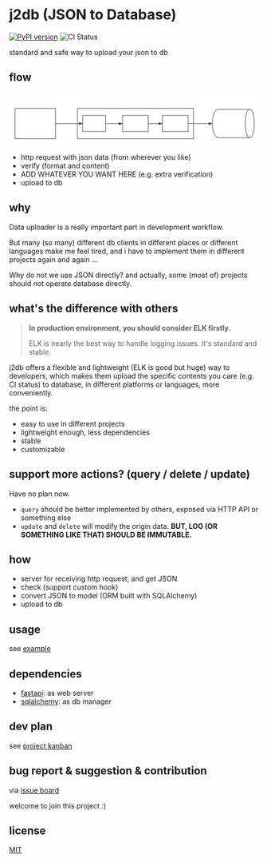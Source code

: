 # j2db (JSON to Database)

[![PyPI version](https://badge.fury.io/py/j2db.svg)](https://badge.fury.io/py/j2db)
![CI Status](https://github.com/williamfzc/j2db/workflows/smoketest/badge.svg)  

standard and safe way to upload your json to db

## flow

![](./docs/pics/json2db.svg)

- http request with json data (from wherever you like)
- verify (format and content)
- ADD WHATEVER YOU WANT HERE (e.g. extra verification)
- upload to db

## why

Data uploader is a really important part in development workflow.

But many (so many) different db clients in different places or different languages ​​make me feel tired, and i have to implement them in different projects again and again ...

Why do not we use JSON directly? and actually, some (most of) projects should not operate database directly.

## what's the difference with others

> **In production environment, you should consider ELK firstly.** 
>
> ELK is nearly the best way to handle logging issues. It's standard and stable.

j2db offers a flexible and lightweight (ELK is good but huge) way to developers, which makes them upload the specific contents you care (e.g. CI status) to database, in different platforms or languages, more conveniently.

the point is:

- easy to use in different projects
- lightweight enough, less dependencies
- stable
- customizable

## support more actions? (query / delete / update)

Have no plan now. 

- `query` should be better implemented by others, exposed via HTTP API or something else
- `update` and `delete` will modify the origin data. **BUT, LOG (OR SOMETHING LIKE THAT) SHOULD BE IMMUTABLE.**

## how

- server for receiving http request, and get JSON
- check (support custom hook)
- convert JSON to model (ORM built with SQLAlchemy)
- upload to db

## usage

see [example](example/server.py)

## dependencies

- [fastapi](https://github.com/tiangolo/fastapi): as web server
- [sqlalchemy](https://github.com/sqlalchemy/sqlalchemy): as db manager 

## dev plan

see [project kanban](https://github.com/williamfzc/j2db/projects/1)

## bug report & suggestion & contribution

via [issue board](https://github.com/williamfzc/j2db/issues)

welcome to join this project :)

## license

[MIT](LICENSE)
